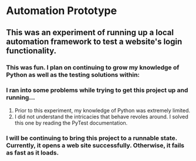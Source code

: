 # Automation Prototype

## This was an experiment of running up a local automation framework to test a website's login functionality.

### This was fun. I plan on continuing to grow my knowledge of Python as well as the testing solutions within:
### I ran into some problems while trying to get this project up and running...
  1. Prior to this experiment, my knowledge of Python was extremely limited.
  2. I did not understand the intricacies that behave revoles around. I solved this one by reading the PyTest documentation. 

### I will be continuing to bring this project to a runnable state. Currently, it opens a web site successfully. Otherwise, it fails as fast as it loads.
